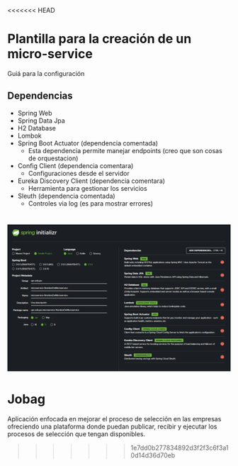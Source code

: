 <<<<<<< HEAD
# Plantilla para la creación de un micro-service

Guiá para la configuración

## Dependencias

* Spring Web
* Spring Data Jpa
* H2 Database
* Lombok
* Spring Boot Actuator (dependencia comentada)
  * Esta dependencia permite manejar endpoints (creo que son cosas de orquestacion)
* Config Client (dependencia comentara)
  * Configuraciones desde el servidor
* Eureka Discovery Client (dependencia comentara)
  * Herramienta para gestionar los servicios
* Sleuth (dependencia comentada)
  * Controles via log (es para mostrar errores)

![imagen-base](./img/base.PNG)
=======
# Jobag

Aplicación enfocada en mejorar el proceso de selección en las empresas
ofreciendo una plataforma donde puedan publicar, recibir y ejecutar
los procesos de selección que tengan disponibles.
>>>>>>> 1e7dd0b277834892d3f2f3c6f3a10d14d36d70eb
